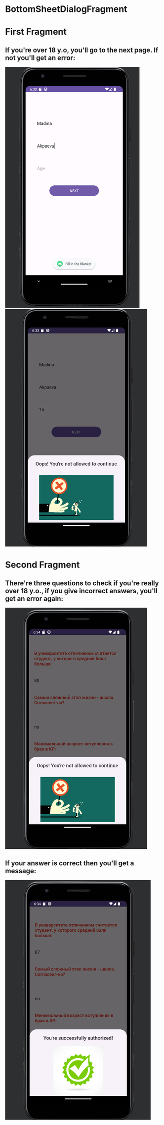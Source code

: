 # BottomSheetDialogFragment
# First Fragment
## If you're over 18 y.o, you'll go to the next page. If not you'll get an error:
![](f_1.png) ![](f_2.png)
# Second Fragment
## There're three questions to check if you're really over 18 y.o., if you give incorrect answers, you'll get an error again:
![](f_3.png)
## If your answer is correct then you'll get a message:
![](f_4.png)

